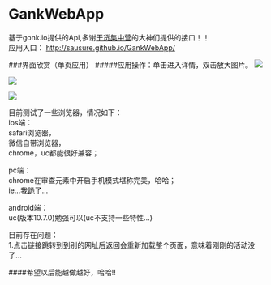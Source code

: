 # GankWebApp
基于gonk.io提供的Api,多谢[干货集中营](http://gank.io/)的大神们提供的接口！！<br/>
应用入口： http://sausure.github.io/GankWebApp/<br/>

###界面欣赏（单页应用）
#####应用操作：单击进入详情，双击放大图片。
![](https://github.com/Sausure/GankWebApp/blob/gh-pages/publish/fisrt.PNG)<br/>

![](https://github.com/Sausure/GankWebApp/blob/gh-pages/publish/big.PNG)<br/>

![](https://github.com/Sausure/GankWebApp/blob/gh-pages/publish/second.PNG)

目前测试了一些浏览器，情况如下：<br/>
ios端：<br/>
safari浏览器，<br/>
微信自带浏览器，<br/>
chrome，uc都能很好兼容；<br/>

pc端：<br/>
chrome在审查元素中开启手机模式堪称完美，哈哈；<br/>
ie...我跪了...<br/>

android端：<br/>
uc(版本10.7.0)勉强可以(uc不支持一些特性...)<br/>

目前存在问题：<br/>
1.点击链接跳转到到别的网址后返回会重新加载整个页面，意味着刚刚的活动没了...<br/>

####希望以后能越做越好，哈哈!!<br/>
